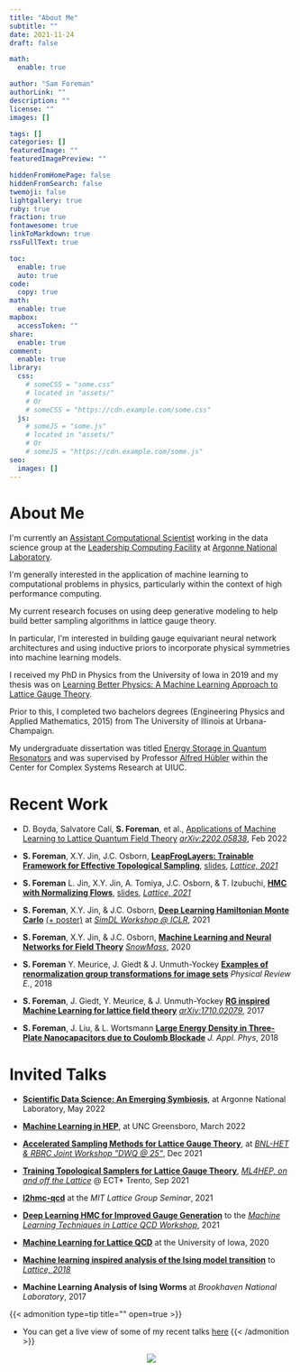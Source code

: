 ```yaml
---
title: "About Me"
subtitle: ""
date: 2021-11-24
draft: false

math:
  enable: true

author: "Sam Foreman"
authorLink: ""
description: ""
license: ""
images: []

tags: []
categories: []
featuredImage: ""
featuredImagePreview: ""

hiddenFromHomePage: false
hiddenFromSearch: false
twemoji: false
lightgallery: true
ruby: true
fraction: true
fontawesome: true
linkToMarkdown: true
rssFullText: true

toc:
  enable: true
  auto: true
code:
  copy: true
math:
  enable: true
mapbox:
  accessToken: ""
share:
  enable: true
comment:
  enable: true
library:
  css:
    # someCSS = "some.css"
    # located in "assets/"
    # Or
    # someCSS = "https://cdn.example.com/some.css"
  js:
    # someJS = "some.js"
    # located in "assets/"
    # Or
    # someJS = "https://cdn.example.com/some.js"
seo:
  images: []
---
```


# About Me

I'm currently an [Assistant Computational Scientist](https://www.alcf.anl.gov/about/people/sam-foreman) working in the data science group at the [Leadership Computing Facility](https://www.alcf.anl.gov) at [Argonne National Laboratory](https://www.anl.gov).

I'm generally interested in the application of machine learning to computational problems in physics, particularly within the context of high performance computing.

My current research focuses on using deep generative modeling to help build better sampling algorithms in lattice gauge theory.

In particular, I'm interested in building gauge equivariant neural network
architectures and using inductive priors to incorporate physical symmetries into machine learning models.

I received my PhD in Physics from the University of Iowa in 2019 and my thesis was on [Learning Better Physics: A Machine Learning Approach to Lattice Gauge Theory](https://iro.uiowa.edu/esploro/outputs/doctoral/Learning-better-physics-a-machine-learning/9983776792002771).

Prior to this, I completed two bachelors degrees (Engineering Physics and
Applied Mathematics, 2015) from The University of Illinois at Urbana-Champaign.

My undergraduate dissertation was titled [Energy Storage in Quantum Resonators](https://aip.scitation.org/doi/10.1063/1.5009698) and was supervised by Professor [Alfred Hübler](https://en.wikipedia.org/wiki/Alfred_H%C3%BCbler) within the Center for Complex Systems Research at UIUC.

# Recent Work

- D. Boyda, Salvatore Calí, **S. Foreman**, et al., [Applications of Machine Learning to Lattice Quantum Field Theory](https://arxiv.org/abs/2202.05838) [_arXiv:2202.05838_](https://arxiv.org/abs/2202.05838), Feb 2022

- **S. Foreman**, X.Y. Jin, J.C. Osborn, [**LeapFrogLayers: Trainable Framework for Effective Topological Sampling**](https://arxiv.org/abs/2112.01582), [slides](https://indico.cern.ch/event/1006302/contributions/4380743/), [_Lattice, 2021_](https://indico.cern.ch/event/1006302)

- **S. Foreman** L. Jin, X.Y. Jin, A. Tomiya, J.C. Osborn, & T. Izubuchi, [**HMC with Normalizing Flows**](https://arxiv.org/abs/2112.01586), [slides](https://indico.cern.ch/event/1006302/contributions/4380743/), [_Lattice, 2021_](https://indico.cern.ch/event/1006302/)

- **S. Foreman**, X.Y. Jin, & J.C. Osborn, [**Deep Learning Hamiltonian Monte Carlo**](https://arxiv.org/abs/2105.03418) [(+ poster)](https://simdl.github.io/posters/57-supp_DLHMC_Foreman_SimDL-ICLR2021_poster1.pdf) at [_SimDL Workshop @ ICLR_](https://simdl.github.io/), 2021

- **S. Foreman**, X.Y. Jin, & J.C. Osborn, [**Machine Learning and Neural Networks for Field Theory**](https://bit.ly/snowmass_ml2020) [_SnowMass_](https://snowmass21.org/), 2020

- **S. Foreman** Y. Meurice, J. Giedt & J. Unmuth-Yockey [**Examples of renormalization group transformations for image sets**](https://journals.aps.org/pre/abstract/10.1103/PhysRevE.98.052129) _Physical Review E._, 2018

- **S. Foreman**, J. Giedt, Y. Meurice, & J. Unmuth-Yockey [**RG inspired Machine Learning for lattice field theory**](https://arxiv.org/abs/1710.02079) [_arXiv:1710.02079_](https://www.arxiv.or/abs/1710.02079), 2017

- **S. Foreman**, J. Liu, & L. Wortsmann [**Large Energy Density in Three-Plate Nanocapacitors due to Coulomb Blockade**](https://doi.org/10.1063/1.5009698) _J. Appl. Phys_, 2018


# Invited Talks


<!-- <span style="font-size:1.25em;"> -->

- [**Scientific Data Science: An Emerging Symbiosis**](https://saforem2.github.io/anl-job-talk/), at Argonne National Laboratory, May 2022
  <!-- <iframe src="https://saforem2.github.io/anl-job-talk/#/" title="ANL Job Talk" width="66%" align="center" height="300" scrolling="no" frameborder="0" webkitallowfullscreen mozallowfullscreen allowfullscreen style="margin-top:1em;margin-bottom:1em;border:none;align:center;"> -->
  <!--   <p>Your browser does not support iframes.</p> -->
  <!-- </iframe> -->

- [**Machine Learning in HEP**](https://saforem2.github.io/physicsSeminar), at UNC Greensboro, March 2022
  <!-- <iframe src="https://saforem2.github.io/physicsSeminar" title="Machine Learning in HEP" width="66%" align="center" height="300" scrolling="no" frameborder="0" webkitallowfullscreen mozallowfullscreen allowfullscreen style="border:none;margin-top:1em;margin-bottom:1em;"> -->
  <!--   <p>Your browser does not support iframes.</p> -->
  <!-- </iframe> -->

- [**Accelerated Sampling Methods for Lattice Gauge Theory**](https://saforem2.github.io/l2hmc-dwq25/), at [_BNL-HET  & RBRC Joint Workshop "DWQ @ 25"_](https://indico.bnl.gov/event/13576/), Dec 2021
  <!-- <iframe src="https://saforem2.github.io/l2hmc-dwq25" title="Accelerated Sampling Methods for Lattice Gauge Theory" scrolling="no" frameborder="0" webkitallowfullscreen mozallowfullscreen allowfullscreen width="66%" align="center" height="300" style="border:none;margin-top:1em;margin-bottom:1em;"> -->
  <!--   <p>Your browser does not support iframes.</p> -->
  <!-- </iframe> -->

- [**Training Topological Samplers for Lattice Gauge Theory**](https://saforem2.github.io/l2hmc_talk_ect2021/), [_ML4HEP, on and off the Lattice_](https://indico.ectstar.eu/event/77/contributions/2349/) @ ECT\* Trento, Sep 2021
  <!-- <iframe src="https://saforem2.github.io/l2hmc_talk_ect2021" title="Training Topological Samplers for Lattice Gauge Theory" scrolling="no" frameborder="0" webkitallowfullscreen mozallowfullscreen allowfullscreen width="66%" align="center" height="300" style="border:none;margin-top:1em;margin-bottom:1em;"> -->
  <!--   <p>Your browser does not support iframes.</p> -->
  <!-- </iframe> -->
    
- [**l2hmc-qcd**](https://github.com/saforem2/l2hmc-qcd) at the _MIT Lattice Group Seminar_, 2021
    
- [**Deep Learning HMC for Improved Gauge Generation**](https://bit.ly/mainz21) to the [_Machine Learning Techniques in Lattice QCD Workshop_](https://bit.ly/mainz21_overview), 2021
    
- [**Machine Learning for Lattice QCD**](https://slides.com/samforeman/l2hmc-qcd-93bc0c) at the University of Iowa, 2020
  <!-- <iframe src="https://slides.com/samforeman/l2hmc-qcd/embed" title="Machine Learning for Lattice QCD" scrolling="no" frameborder="0" webkitallowfullscreen mozallowfullscreen allowfullscreen scrolling="no" frameborder="0" webkitallowfullscreen mozallowfullscreen allowfullscreen width="66%" align="center" height="300" style="border:none;margin-top:1em;margin-bottom:1em;"> -->
  <!--   <p>Your browser does not support iframes.</p> -->
  <!-- </iframe> -->

<!-- <iframe src="https://slides.com/samforeman/l2hmc-qcd/embed" width="576" height="300" title="l2hmc-qcd" scrolling="no" frameborder="0" webkitallowfullscreen mozallowfullscreen allowfullscreen></iframe> -->
    
- [**Machine learning inspired analysis of the Ising model transition**](https://bit.ly/latt2018) to [_Lattice, 2018_](https://indico.fnal.gov/event/15949/overview)
    
- **Machine Learning Analysis of Ising Worms** at _Brookhaven National Laboratory_, 2017

<!-- </span> -->
{{< admonition type=tip title="" open=true >}}
- You can get a live view of some of my recent talks [here](slides) 
{{< /admonition >}}
    

<p align="center">
<a href="https://hits.seeyoufarm.com"><img align="center" src="https://hits.seeyoufarm.com/api/count/incr/badge.svg?url=https%3A%2F%2Fwww.samforeman.me&count_bg=%2300CCFF&title_bg=%23303030&icon=&icon_color=%23E7E7E7&title=hits&edge_flat=false"/></a>
</p>
